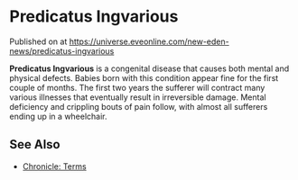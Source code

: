 # Predicatus Ingvarious
Published on  at https://universe.eveonline.com/new-eden-news/predicatus-ingvarious

**Predicatus Ingvarious** is a congenital disease that causes both
mental and physical defects. Babies born with this condition appear fine
for the first couple of months. The first two years the sufferer will
contract many various illnesses that eventually result in irreversible
damage. Mental deficiency and crippling bouts of pain follow, with
almost all sufferers ending up in a wheelchair.

See Also
--------
-   [Chronicle: Terms](47KFiuv22TirsLBrkdqrJW)
